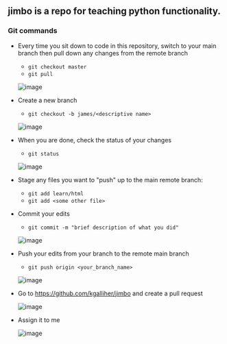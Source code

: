 ## jimbo is a repo for teaching python functionality.

### Git commands
- Every time you sit down to code in this repository, switch to your main branch then pull down any changes from the remote branch
    -  ```git checkout master```
    -  ```git pull```

    ![image](https://user-images.githubusercontent.com/3092265/112068520-4c98cd80-8b27-11eb-8113-1def7330cfb6.png)

- Create a new branch
    - ```git checkout -b james/<descriptive name>```
    
    ![image](https://user-images.githubusercontent.com/3092265/112068488-3ee34800-8b27-11eb-8894-15e031a46e96.png)

 
- When you are done, check the status of your changes
    - ```git status```
    
    ![image](https://user-images.githubusercontent.com/3092265/112068555-62a68e00-8b27-11eb-894b-2ad345839631.png)

- Stage any files you want to "push" up to the main remote branch:
    - ```git add learn/html```
    - ```git add <some other file>```

- Commit your edits
    - ```git commit -m "brief description of what you did"```

    ![image](https://user-images.githubusercontent.com/3092265/112068640-8c5fb500-8b27-11eb-8644-2888d731163f.png)

- Push your edits from your branch to the remote main branch
    - ```git push origin <your_branch_name>```

    ![image](https://user-images.githubusercontent.com/3092265/112068677-aac5b080-8b27-11eb-86aa-303e32c2fa46.png)

- Go to https://github.com/kgalliher/jimbo and create a pull request

    ![image](https://user-images.githubusercontent.com/3092265/112068948-27f12580-8b28-11eb-9bbb-9f2169e5b3f8.png)

- Assign it to me
    
    ![image](https://user-images.githubusercontent.com/3092265/112069007-435c3080-8b28-11eb-8e0c-b12904fe50eb.png)
